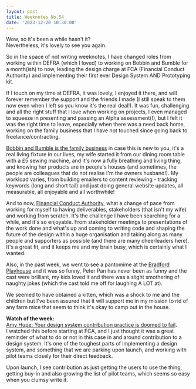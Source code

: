 ```yaml
---
layout: post
title: Weeknotes No.54
date: '2023-12-20 10:30:00'
---
```

Wow, so it's been a while hasn't it?<br>
Nevertheless, it's lovely to see you again.

So in the space of not writing weeknotes, I have changed roles from working within DEFRA (which I loved) to working on Bobbin and Bumble for a month(ish) to now, leading the design charge at FCA (Financial Conduct Authority) and implementing their first ever Design System AND Prototyping kit.

If I touch on my time at DEFRA, it was lovely, I enjoyed it there, and will forever remember the support and the friends I made (I still speak to them now even when I left so you know it's the real deal!). It was fun, challenging and all the right stuff that I love when working on projects, I even managed to squeeze in presenting and passing an Alpha assessment(!), but I felt it was the right time to leave, especially when there was a need back home, working on the family business that I have not touched since going back to freelance/contracting.

<a href="https://www.bobbinandbumble.com/" title="click here to view bobbin and bumble">Bobbin and Bumble is the family business</a> in case this is new to you, it's a real living fixture in our lives, my wife started it from our dining room table with a £5 sewing machine, and it's now a fully breathing and living thing, and knowing her products are in people's houses (and sometimes, the people are colleagues that do not realise I'm the owners husband!). My workload varies, from building emailers to content reviewing - tracking keywords (long and short tail) and just doing general website updates, all measurable, all enjoyable and all worthwhile!

And to now, <a href="https://www.fca.org.uk/" title="click to see FCA website">Financial Conduct Authority</a>, what a change of pace from working for myself to having deliverables, stakeholders (that isn't my wife) and working from scratch. It's the challenge I have been searching for a while, and it's so enjoyable. From stakeholder meetings to presentations of the work done and what's up and coming to writing code and shaping the future of the design within a huge organisation and taking along as many people and supporters as possible (and there are many cheerleaders here). It's a great fit, and it keeps me and my brain busy, which is certainly what I wanted.

Also, in the past week, we went to see a pantomime at the <a href="https://bradfordplayhouse.org.uk/" title="visit bradord playhouse">Bradford Playhouse</a> and it was so funny, Peter Pan has never been as funny and the cast were brilliant, my kids loved it and there was a slight smothering of naughty jokes (which the cast told me off for laughing A LOT at).

We seemed to have obtained a kitten, which was a shock to me and the children but I've been assured that it will support me in my mission to rid of any farm mice that seem to think it's okay to camp out in the house.

<strong>Watch of the week:</strong><br>
<a href="https://www.youtube.com/watch?v=2xvq7CLlEkw">Amy Hupe: Your design system contribution practice is doomed to fail</a>.<br>
I watched this before starting at FCA, and I just thought it was a great reminder of what to do or not in this case in and around contribution to a design system. It's one of the toughest parts of implementing a design system, and something that we are parking upon launch, and working with pilot teams closely for their direct feedback.

Upon launch, I see contribution as just getting the users to use the thing, getting buy-in and also growing the list of pilot teams, which seems so easy when you clumsy write it.